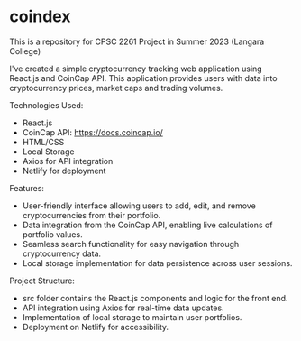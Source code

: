 # coindex
This is a repository for CPSC 2261 Project in Summer 2023 (Langara College)

I've created a simple cryptocurrency tracking web application using React.js and CoinCap API. This application provides users with data into cryptocurrency prices, market caps and trading volumes.

Technologies Used:
- React.js
- CoinCap API: https://docs.coincap.io/
- HTML/CSS
- Local Storage
- Axios for API integration
- Netlify for deployment

Features:
- User-friendly interface allowing users to add, edit, and remove cryptocurrencies from their portfolio.
- Data integration from the CoinCap API, enabling live calculations of portfolio values.
- Seamless search functionality for easy navigation through cryptocurrency data.
- Local storage implementation for data persistence across user sessions.

Project Structure:
- src folder contains the React.js components and logic for the front end.
- API integration using Axios for real-time data updates.
- Implementation of local storage to maintain user portfolios.
- Deployment on Netlify for accessibility.
